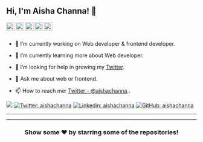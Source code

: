 ## Hi, I'm Aisha Channa! 👋

<a href="https://twitter.com/aishachanna">
  <img align="left" alt="Aisha's Twitter" width="22px" src="https://cdn.jsdelivr.net/npm/simple-icons@v3/icons/twitter.svg" />
</a>
<a href="https://www.linkedin.com/in/aisha-channa-384495218/">
  <img align="left" alt="Aisha's Linkedin" width="22px" src="https://cdn.jsdelivr.net/npm/simple-icons@v3/icons/linkedin.svg" />
</a>
<a href="https://github.com/aishachanna">

  <img align="left" alt="Aisha's Github" width="22px" src="https://cdn.jsdelivr.net/npm/simple-icons@v3/icons/github.svg" />
</a>

<a href="https://instagram.com/aishachanna_/">
  <img align="left" alt="Aisha's Instagram" width="22px" src="https://cdn.jsdelivr.net/npm/simple-icons@v3/icons/instagram.svg" />
</a>
<a href="https://www.facebook.com/aishachanna/">
  <img align="left" alt="Aisha's Facebook" width="22px" src="https://cdn.jsdelivr.net/npm/simple-icons@v3/icons/facebook.svg" />
</a>
</a>


<br/>
<br/>

- 🔭 I’m currently working on Web developer & frontend developer.
- 🌱 I’m currently learning more about Web developer.


- 🤔 I’m looking for help in growing my [Twitter](https://twitter.com/aishachanna). 

- 💬 Ask me about web or frontend.

- 📫 How to reach me: [Twitter - @aishachanna](https://twitter.com/aishachanna)..

![](https://komarev.com/ghpvc/?username=aishachanna&color=blueviolet&label=Profile+Views)
[![Twitter: aishachanna](https://img.shields.io/twitter/follow/aishachanna?style=social)](https://twitter.com/aishachanna)
[![Linkedin: aishachanna](https://img.shields.io/badge/-aishachanna-blue?style=flat-square&logo=Linkedin&logoColor=white&link=https://www.linkedin.com/in/rashid/)](https://www.linkedin.com/in/aishachanna/)
[![GitHub: aishachanna](https://img.shields.io/github/followers/aishachanna?label=follow&style=social)](https://github.com/iampawan)



<hr>
<center>

  
</a>
<hr>

<div align="center">

### Show some ❤️ by starring some of the repositories!

</div>
